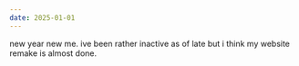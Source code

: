 ```yaml
---
date: 2025-01-01
---
```


new year new me. ive been rather inactive as of late but i think my website remake is almost done.
